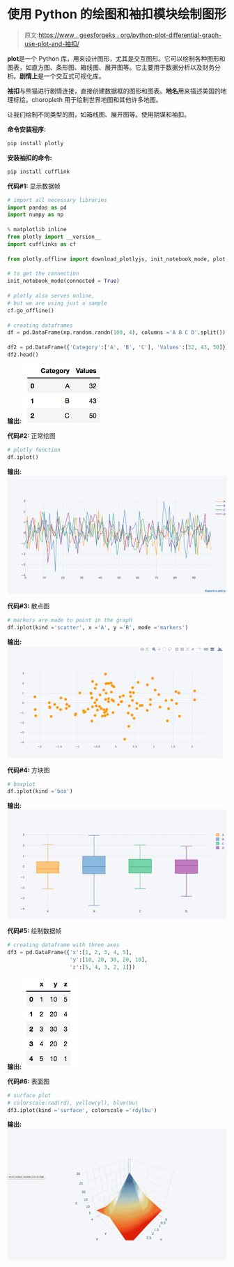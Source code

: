 # 使用 Python 的绘图和袖扣模块绘制图形

> 原文:[https://www . geesforgeks . org/python-plot-differential-graph-use-plot-and-袖扣/](https://www.geeksforgeeks.org/python-plot-different-graphs-using-plotly-and-cufflinks/)

**plot**是一个 Python 库，用来设计图形，尤其是交互图形。它可以绘制各种图形和图表，如直方图、条形图、箱线图、展开图等。它主要用于数据分析以及财务分析。**剧情上**是一个交互式可视化库。

**袖扣**与熊猫进行剧情连接，直接创建数据框的图形和图表。**地名**用来描述美国的地理标绘。choropleth 用于绘制世界地图和其他许多地图。

让我们绘制不同类型的图，如箱线图、展开图等。使用阴谋和袖扣。

**命令安装程序:**

```py
pip install plotly 
```

**安装袖扣的命令:**

```py
pip install cufflink
```

**代码#1:** 显示数据帧

```py
# import all necessary libraries
import pandas as pd
import numpy as np

% matplotlib inline
from plotly import __version__
import cufflinks as cf

from plotly.offline import download_plotlyjs, init_notebook_mode, plot, iplot

# to get the connection
init_notebook_mode(connected = True)

# plotly also serves online,
# but we are using just a sample
cf.go_offline()

# creating dataframes
df = pd.DataFrame(np.random.randn(100, 4), columns ='A B C D'.split())

df2 = pd.DataFrame({'Category':['A', 'B', 'C'], 'Values':[32, 43, 50]})
df2.head()
```

**输出:**
![dataframe2](img/939ae59314b07e99f7c0d5a24ba9fda3.png)

**代码#2:** 正常绘图

```py
# plotly function
df.iplot()
```

**输出:**
![graph](img/241240ae6477fa29fad6ab1390707848.png)

**代码#3:** 散点图

```py
# markers are made to point in the graph
df.iplot(kind ='scatter', x ='A', y ='B', mode ='markers')
```

**输出:**
![marker](img/f1001292ab7bad492796a62381a27e3e.png)

**代码#4:** 方块图

```py
# boxplot
df.iplot(kind ='box')
```

**输出:**
![box](img/c5d4788053b3cc958caafd4f19355e66.png)

**代码#5:** 绘制数据帧

```py
# creating dataframe with three axes
df3 = pd.DataFrame({'x':[1, 2, 3, 4, 5],
                    'y':[10, 20, 30, 20, 10],
                    'z':[5, 4, 3, 2, 1]})
```

**输出:**
![dataframe](img/9d89205f65b5f26150f97b27bf79a193.png)

**代码#6:** 表面图

```py
# surface plot
# colorscale:red(rd), yellow(yl), blue(bu)
df3.iplot(kind ='surface', colorscale ='rdylbu')
```

**输出:**
![graph](img/0b667f37bd002228badb9967e77c6a58.png)
